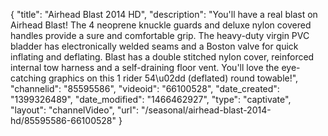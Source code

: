 {
    "title": "Airhead Blast 2014 HD",
    "description": "You'll have a real blast on Airhead Blast! The 4 neoprene knuckle guards and deluxe nylon covered handles provide a sure and comfortable grip. The heavy-duty virgin PVC bladder has electronically welded seams and a Boston valve for quick inflating and deflating. Blast has a double stitched nylon cover, reinforced internal tow harness and a self-draining floor vent. You'll love the eye-catching graphics on this 1 rider 54\u02dd (deflated) round towable!",
    "channelid": "85595586",
    "videoid": "66100528",
    "date_created": "1399326489",
    "date_modified": "1466462927",
    "type": "captivate",
    "layout": "channelVideo",
    "url": "\/seasonal\/airhead-blast-2014-hd\/85595586-66100528"
}